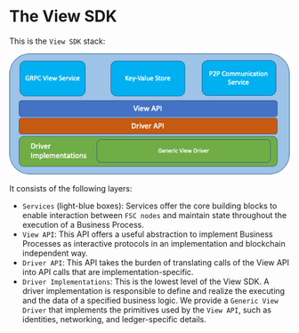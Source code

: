 # The View SDK

This is the `View SDK` stack:

![view-sdk.png](imgs/view-sdk.png)

It consists of the following layers:
- `Services` (light-blue boxes): Services offer the core building blocks to enable interaction between `FSC nodes` and maintain state throughout the execution of a Business Process.
- `View API`: This API offers a useful abstraction to implement Business Processes as interactive protocols in an implementation and blockchain independent way.
- `Driver API`: This API takes the burden of translating calls of the View API into API calls that are implementation-specific.
- `Driver Implementations`: This is the lowest level of the View SDK. A driver implementation is responsible to define and realize the executing and the data of a specified business logic. We provide a `Generic View Driver` that implements the primitives used by the `View API`, such as identities, networking, and ledger-specific details.
